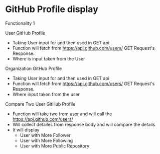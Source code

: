 # GitHub Profile display 
Functionality 1

User GitHub Profile
   - Taking User input for <username> and then used in GET api
   - Function will fetch from https://api.github.com/users/<username> GET Request's Response. 
   - Where <username> is input taken from the User
   
Organization GitHub Profile
   - Taking User input for <username> and then used in GET api
   - Function will fetch from https://api.github.com/users/<username> GET Request's Response. 
   - Where <orgs> input taken from the user
   
Compare Two User GitHub Profile
   - Function will take two <username> from user and will call the https://api.github.com/users/<username>
   - Will collect detailes from response body and will compare the details
   - It will display
      - User with More Follower
      - User with More Following
      - User with More Public Repository
